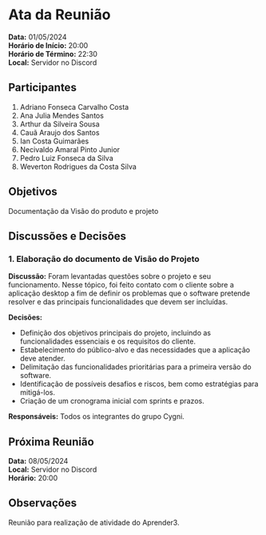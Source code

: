 # Ata da Reunião

**Data:** 01/05/2024  
**Horário de Início:** 20:00  
**Horário de Término:** 22:30  
**Local:** Servidor no Discord

## Participantes
1. Adriano Fonseca Carvalho Costa
2. Ana Julia Mendes Santos
3. Arthur da Silveira Sousa
4. Cauã Araujo dos Santos
5. Ian Costa Guimarães
6. Necivaldo Amaral Pinto Junior
7. Pedro Luiz Fonseca da Silva
8. Weverton Rodrigues da Costa Silva

## Objetivos
Documentação da Visão do produto e projeto

## Discussões e Decisões

### 1. Elaboração do documento de Visão do Projeto
**Discussão:**
Foram levantadas questões sobre o projeto e seu funcionamento. Nesse tópico, foi feito contato com o cliente sobre a aplicação desktop a fim de definir os problemas que o software pretende resolver e das principais funcionalidades que devem ser incluídas.

**Decisões:**
- Definição dos objetivos principais do projeto, incluindo as funcionalidades essenciais e os requisitos do cliente.
- Estabelecimento do público-alvo e das necessidades que a aplicação deve atender.
- Delimitação das funcionalidades prioritárias para a primeira versão do software.
- Identificação de possíveis desafios e riscos, bem como estratégias para mitigá-los.
- Criação de um cronograma inicial com sprints e prazos.

**Responsáveis:**
Todos os integrantes do grupo Cygni.

## Próxima Reunião
**Data:** 08/05/2024  
**Local:** Servidor no Discord  
**Horário:** 20:00  

## Observações
Reunião para realização de atividade do Aprender3.

